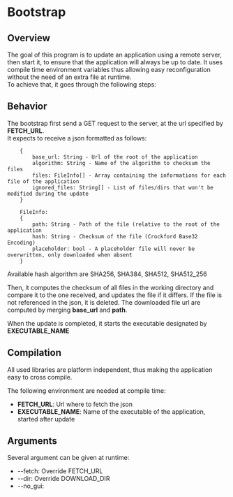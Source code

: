 <h1>Bootstrap</h1>
<h2>Overview</h2>
<p>
    The goal of this program is to update an application using a remote server, then start it, to ensure that the application will always be up to date.
    It uses compile time environment variables thus allowing easy reconfiguration without the need of an extra file at runtime.<br> 
    To achieve that, it goes through the following steps:
</p>
<h2>Behavior</h2>
<p>
The bootstrap first send a GET request to the server, at the url specified by <strong>FETCH_URL</strong>. <br>
It expects to receive a json formatted as follows:

```
    {
        base_url: String - Url of the root of the application
        algorithm: String - Name of the algorithm to checksum the files
        files: FileInfo[] - Array containing the informations for each file of the application
        ignored_files: String[] - List of files/dirs that won't be modified during the update
    }
    
    FileInfo:
    {
        path: String - Path of the file (relative to the root of the application
        hash: String - Checksum of the file (Crockford Base32 Encoding)
        placeholder: bool - A placeholder file will never be overwritten, only downloaded when absent
    }
```
<p>
Available hash algorithm are SHA256, SHA384, SHA512, SHA512_256
</p>
<p>
Then, it computes the checksum of all files in the working directory and compare it to the one received, and updates the file if it differs. If the file is not referenced in the json, it is deleted.
The downloaded file url are computed by merging <strong>base_url</strong> and <strong>path</strong>.
</p>
<p>
When the update is completed, it starts the executable designated by <strong>EXECUTABLE_NAME</strong> 
</p>
<h2>Compilation</h2>
<p>
All used libraries are platform independent, thus making the application easy to cross compile.

The following environment are needed at compile time:
</p>
<ul>
<li><strong>FETCH_URL</strong>: Url where to fetch the json</li>
<li><strong>EXECUTABLE_NAME</strong>: Name of the executable of the application, started after update</li>
</ul>
<h2>Arguments</h2>
<p>
Several argument can be given at runtime:
<ul>
<li>--fetch: Override FETCH_URL</li>
<li>--dir: Override DOWNLOAD_DIR</li>
<li>--no_gui: </li>
</ul>
</p>